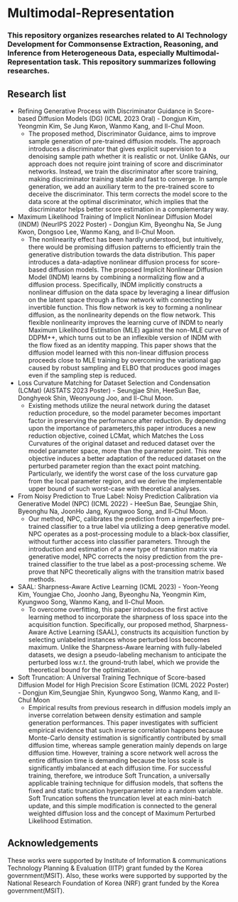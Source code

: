 # Multimodal-Representation

### This repository organizes researches related to AI Technology Development for Commonsense Extraction, Reasoning, and Inference from Heterogeneous Data, especially Multimodal-Representation task. This repository summarizes following researches.

## Research list
* Refining Generative Process with Discriminator Guidance in Score-based Diffusion Models (DG) (ICML 2023 Oral) - Dongjun Kim, Yeongmin Kim, Se Jung Kwon, Wanmo Kang, and Il-Chul Moon.
  * The proposed method, Discriminator Guidance, aims to improve sample generation of pre-trained diffusion models. The approach introduces a discriminator that gives explicit supervision to a denoising sample path whether it is realistic or not. Unlike GANs, our approach does not require joint training of score and discriminator networks. Instead, we train the discriminator after score training, making discriminator training stable and fast to converge. In sample generation, we add an auxiliary term to the pre-trained score to deceive the discriminator. This term corrects the model score to the data score at the optimal discriminator, which implies that the discriminator helps better score estimation in a complementary way.
* Maximum Likelihood Training of Implicit Nonlinear Diffusion Model (INDM) (NeurIPS 2022 Poster) - Dongjun Kim, Byeonghu Na, Se Jung Kwon, Dongsoo Lee, Wanmo Kang, and Il-Chul Moon.
  * The nonlinearity effect has been hardly understood, but intuitively, there would be promising diffusion patterns to efficiently train the generative distribution towards the data distribution. This paper introduces a data-adaptive nonlinear diffusion process for score-based diffusion models. The proposed Implicit Nonlinear Diffusion Model (INDM) learns by combining a normalizing flow and a diffusion process. Specifically, INDM implicitly constructs a nonlinear diffusion on the data space by leveraging a linear diffusion on the latent space through a flow network with connecting by invertible function. This flow network is key to forming a nonlinear diffusion, as the nonlinearity depends on the flow network. This flexible nonlinearity improves the learning curve of INDM to nearly Maximum Likelihood Estimation (MLE) against the non-MLE curve of DDPM++, which turns out to be an inflexible version of INDM with the flow fixed as an identity mapping. This paper shows that the diffusion model learned with this non-linear diffusion process proceeds close to MLE training by overcoming the variational gap caused by robust sampling and ELBO that produces good images even if the sampling step is reduced.
* Loss Curvature Matching for Dataset Selection and Condensation (LCMat) (AISTATS 2023 Poster) - Seungjae Shin, HeeSun Bae, Donghyeok Shin, Weonyoung Joo, and Il-Chul Moon.
  * Existing methods utilize the neural network during the dataset reduction procedure, so the model parameter becomes important factor in preserving the performance after reduction. By depending upon the importance of parameters,this paper introduces a new reduction objective, coined LCMat, which Matches the Loss Curvatures of the original dataset and reduced dataset over the model parameter space, more than the parameter point. This new objective induces a better adaptation of the reduced dataset on the perturbed parameter region than the exact point matching. Particularly, we identify the worst case of the loss curvature gap from the local parameter region, and we derive the implementable upper bound of such worst-case with theoretical analyses.
* From Noisy Prediction to True Label: Noisy Prediction Calibration via Generative Model (NPC) (ICML 2022) - HeeSun Bae, Seungjae Shin, Byeonghu Na, JoonHo Jang, Kyungwoo Song, and Il-Chul Moon.
  * Our method, NPC, calibrates the prediction from a imperfectly pre-trained classifier to a true label via utilizing a deep generative model. NPC operates as a post-processing module to a black-box classifier, without further access into classifier parameters. Through the introduction and estimation of a new type of transition matrix via generative model, NPC corrects the noisy prediction from the pre-trained classifier to the true label as a post-processing scheme. We prove that NPC theoretically aligns with the transition matrix based methods.
* SAAL: Sharpness-Aware Active Learning (ICML 2023) - Yoon-Yeong Kim, Youngjae Cho, Joonho Jang, Byeonghu Na, Yeongmin Kim, Kyungwoo Song, Wanmo Kang, and Il-Chul Moon.
  * To overcome overfitting, this paper introduces the first active learning method to incorporate the sharpness of loss space into the acquisition function. Specifically, our proposed method, Sharpness-Aware Active Learning (SAAL), constructs its acquisition function by selecting unlabeled instances whose perturbed loss becomes maximum. Unlike the Sharpness-Aware learning with fully-labeled datasets, we design a pseudo-labeling mechanism to anticipate the perturbed loss w.r.t. the ground-truth label, which we provide the theoretical bound for the optimization.
* Soft Truncation: A Universal Training Technique of Score-based Diffusion Model for High Precision Score Estimation (ICML 2022 Poster) - Dongjun Kim,Seungjae Shin, Kyungwoo Song, Wanmo Kang, and Il-Chul Moon
  * Empirical results from previous research in diffusion models imply an inverse correlation between density estimation and sample generation performances. This paper investigates with sufficient empirical evidence that such inverse correlation happens because Monte-Carlo density estimation is significantly contributed by small diffusion time, whereas sample generation mainly depends on large diffusion time. However, training a score network well across the entire diffusion time is demanding because the loss scale is significantly imbalanced at each diffusion time. For successful training, therefore, we introduce Soft Truncation, a universally applicable training technique for diffusion models, that softens the fixed and static truncation hyperparameter into a random variable. Soft Truncation softens the truncation level at each mini-batch update, and this simple modification is connected to the general weighted diffusion loss and the concept of Maximum Perturbed Likelihood Estimation.

## Acknowledgements
These works were supported by Institute of Information & communications Technology Planning & Evaluation (IITP) grant funded by the Korea government(MSIT). Also, these works were supported by supported by the National Research Foundation of Korea (NRF) grant funded by the Korea government(MSIT).
